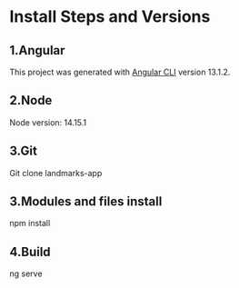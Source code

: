 # Install Steps and Versions

## 1.Angular

This project was generated with [Angular CLI](https://github.com/angular/angular-cli) version 13.1.2.

## 2.Node

Node version: 14.15.1

## 3.Git 

Git clone landmarks-app

## 3.Modules and files install

npm install

## 4.Build

ng serve
